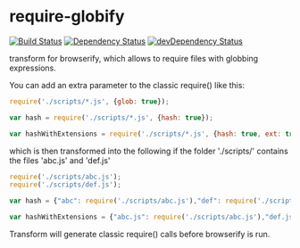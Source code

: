 require-globify
===============

[![Build Status](https://travis-ci.org/call-a3/require-globify.svg?branch=develop)](https://travis-ci.org/call-a3/require-globify)
[![Dependency Status](https://david-dm.org/call-a3/require-globify.svg)](https://david-dm.org/call-a3/require-globify) [![devDependency Status](https://david-dm.org/call-a3/require-globify/dev-status.svg)](https://david-dm.org/call-a3/require-globify#info=devDependencies)

transform for browserify, which allows to require files with globbing expressions.

You can add an extra parameter to the classic require() like this:

```javascript
require('./scripts/*.js', {glob: true});

var hash = require('./scripts/*.js', {hash: true});

var hashWithExtensions = require('./scripts/*.js', {hash: true, ext: true});
```

which is then transformed into the following if the folder './scripts/' contains the files 'abc.js' and 'def.js'

```javascript
require('./scripts/abc.js');
require('./scripts/def.js');

var hash = {"abc": require('./scripts/abc.js'),"def": require('./scripts/def.js')};

var hashWithExtensions = {"abc.js": require('./scripts/abc.js'),"def.js": require('./scripts/def.js')};
```

Transform will generate classic require() calls before browserify is run.
